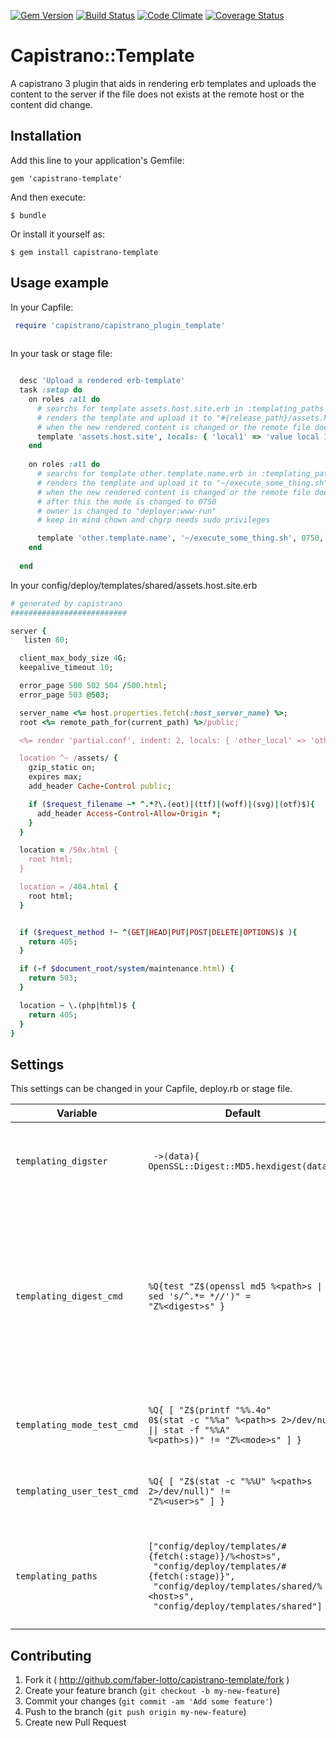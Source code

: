 [![Gem Version](https://badge.fury.io/rb/capistrano-template.svg)](http://badge.fury.io/rb/capistrano-template)
[![Build Status](https://travis-ci.org/faber-lotto/capistrano-template.svg?branch=master)](https://travis-ci.org/faber-lotto/capistrano-template)
[![Code Climate](https://codeclimate.com/github/faber-lotto/capistrano-template.png)](https://codeclimate.com/github/faber-lotto/capistrano-template)
[![Coverage Status](https://coveralls.io/repos/faber-lotto/capistrano-template/badge.png?branch=master)](https://coveralls.io/r/faber-lotto/capistrano-template?branch=master)

# Capistrano::Template 

A capistrano 3 plugin that aids in rendering erb templates and
uploads the content to the server if the file does not exists at
the remote host or the content did change. 

## Installation

Add this line to your application's Gemfile:

    gem 'capistrano-template'

And then execute:

    $ bundle

Or install it yourself as:

    $ gem install capistrano-template

## Usage example

In your Capfile:

```ruby
 require 'capistrano/capistrano_plugin_template'
 
 ```
 
 In your task or stage file:
 
 ```ruby
 
   desc 'Upload a rendered erb-template'
   task :setup do     
     on roles :all do
       # searchs for template assets.host.site.erb in :templating_paths
       # renders the template and upload it to "#{release_path}/assets.host.site" on all hosts
       # when the new rendered content is changed or the remote file does not exists
       template 'assets.host.site', locals: { 'local1' => 'value local 1'}
     end
     
     on roles :all do      
       # searchs for template other.template.name.erb in :templating_paths
       # renders the template and upload it to "~/execute_some_thing.sh" on all hosts
       # when the new rendered content is changed or the remote file does not exists
       # after this the mode is changed to 0750
       # owner is changed to "deployer:www-run"
       # keep in mind chown and chgrp needs sudo privileges

       template 'other.template.name', '~/execute_some_thing.sh', 0750, 'deployer', 'www-run' ,locals: { 'local1' => 'value local 1'}
     end
          
   end
 
 ```
 
 In your config/deploy/templates/shared/assets.host.site.erb
 
 ```ruby
 # generated by capistrano
 ##########################
 
 server {
    listen 80;
 
   client_max_body_size 4G;
   keepalive_timeout 10;
 
   error_page 500 502 504 /500.html;
   error_page 503 @503;
 
   server_name <%= host.properties.fetch(:host_server_name) %>;
   root <%= remote_path_for(current_path) %>/public;
 
   <%= render 'partial.conf', indent: 2, locals: { 'other_local' => 'other local value' } %>

   location ^~ /assets/ {
     gzip_static on;
     expires max;
     add_header Cache-Control public;
 
     if ($request_filename ~* ^.*?\.(eot)|(ttf)|(woff)|(svg)|(otf)$){
       add_header Access-Control-Allow-Origin *;
     }
   }
 
   location = /50x.html {
     root html;
   }
 
   location = /404.html {
     root html;
   }
 
 
   if ($request_method !~ ^(GET|HEAD|PUT|POST|DELETE|OPTIONS)$ ){
     return 405;
   }
 
   if (-f $document_root/system/maintenance.html) {
     return 503;
   }
 
   location ~ \.(php|html)$ {
     return 405;
   }
 }
 
 
 ```

## Settings

This settings can be changed in your Capfile, deploy.rb or stage file.

| Variable              | Default                               | Description                           |
|-----------------------|---------------------------------------|---------------------------------------|
|`templating_digster`   | <code> -&gt;(data){ OpenSSL::Digest::MD5.hexdigest(data)} </code> | Checksum algorythmous for rendered template to check for remote diffs |
|`templating_digest_cmd`| <code>%Q{test "Z$(openssl md5 %&lt;path&gt;s &#124; sed 's/^.*= *//')" = "Z%&lt;digest&gt;s" }</code> | Remote command to validate a digest. Format placeholders path is replaces by full `path` to the remote file and `digest` with the digest calculated in capistrano. |
|`templating_mode_test_cmd` | <code>%Q{ &#91; "Z$(printf "%%.4o" 0$(stat -c "%%a" %&lt;path&gt;s 2&gt;/dev/null &#124;&#124;  stat -f "%%A" %&lt;path&gt;s))" != "Z%&lt;mode&gt;s" &#93; }</code> | Test command to check the remote file permissions. |
|`templating_user_test_cmd` | <code>%Q{ &#91; "Z$(stat -c "%%U" %&lt;path&gt;s 2&gt;/dev/null)" != "Z%&lt;user&gt;s" &#93; }</code> | Test command to check the remote file permissions. |
| `templating_paths` | <code>&#91;"config/deploy/templates/#{fetch(:stage)}/%&lt;host&gt;s",</code> <br> <code> "config/deploy/templates/#{fetch(:stage)}",</code> <br> <code> "config/deploy/templates/shared/%&lt;host&gt;s",</code> <br> <code> "config/deploy/templates/shared"&#93;</code>| Folder to look for a template to render. `<host>` is replaced by the actual host. |


## Contributing

1. Fork it ( http://github.com/faber-lotto/capistrano-template/fork )
2. Create your feature branch (`git checkout -b my-new-feature`)
3. Commit your changes (`git commit -am 'Add some feature'`)
4. Push to the branch (`git push origin my-new-feature`)
5. Create new Pull Request
